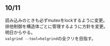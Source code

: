 ## 10/11

読み込みのときも必ずmutexをlockするように変更。   
排他制御を構造体ごとに管理するように方針を変更。   
明日からやる。    
`valgrind --tool=helgrind`の全クリを目指す。   